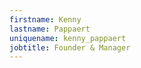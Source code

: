 ```yaml
---
firstname: Kenny
lastname: Pappaert
uniquename: kenny_pappaert
jobtitle: Founder & Manager
---
```


